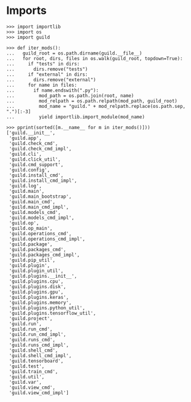 # Imports

    >>> import importlib
    >>> import os
    >>> import guild

    >>> def iter_mods():
    ...   guild_root = os.path.dirname(guild.__file__)
    ...   for root, dirs, files in os.walk(guild_root, topdown=True):
    ...     if "tests" in dirs:
    ...       dirs.remove("tests")
    ...     if "external" in dirs:
    ...       dirs.remove("external")
    ...     for name in files:
    ...       if name.endswith(".py"):
    ...         mod_path = os.path.join(root, name)
    ...         mod_relpath = os.path.relpath(mod_path, guild_root)
    ...         mod_name = "guild." + mod_relpath.replace(os.path.sep, ".")[:-3]
    ...         yield importlib.import_module(mod_name)

    >>> pprint(sorted([m.__name__ for m in iter_mods()]))
    ['guild.__init__',
     'guild.app',
     'guild.check_cmd',
     'guild.check_cmd_impl',
     'guild.cli',
     'guild.click_util',
     'guild.cmd_support',
     'guild.config',
     'guild.install_cmd',
     'guild.install_cmd_impl',
     'guild.log',
     'guild.main',
     'guild.main_bootstrap',
     'guild.main_cmd',
     'guild.main_cmd_impl',
     'guild.models_cmd',
     'guild.models_cmd_impl',
     'guild.op',
     'guild.op_main',
     'guild.operations_cmd',
     'guild.operations_cmd_impl',
     'guild.package',
     'guild.packages_cmd',
     'guild.packages_cmd_impl',
     'guild.pip_util',
     'guild.plugin',
     'guild.plugin_util',
     'guild.plugins.__init__',
     'guild.plugins.cpu',
     'guild.plugins.disk',
     'guild.plugins.gpu',
     'guild.plugins.keras',
     'guild.plugins.memory',
     'guild.plugins.python_util',
     'guild.plugins.tensorflow_util',
     'guild.project',
     'guild.run',
     'guild.run_cmd',
     'guild.run_cmd_impl',
     'guild.runs_cmd',
     'guild.runs_cmd_impl',
     'guild.shell_cmd',
     'guild.shell_cmd_impl',
     'guild.tensorboard',
     'guild.test',
     'guild.train_cmd',
     'guild.util',
     'guild.var',
     'guild.view_cmd',
     'guild.view_cmd_impl']
